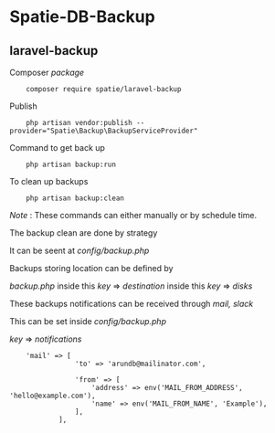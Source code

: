 # Spatie-DB-Backup

## laravel-backup

Composer *package*
```
    composer require spatie/laravel-backup
```


Publish
```
    php artisan vendor:publish --provider="Spatie\Backup\BackupServiceProvider"
```

Command to get back up
```
    php artisan backup:run
```

To clean up backups
```
    php artisan backup:clean
```

*Note* : These commands can either manually or by schedule time.

The backup clean are done by strategy

It can be seent at *config/backup.php*

Backups storing location can be defined by

*backup.php* inside this *key* => *destination* inside this *key* => *disks*

These backups notifications can be received through *mail, slack*

This can be set inside *config/backup.php*

*key* => *notifications*

```
    'mail' => [
                'to' => 'arundb@mailinator.com',

                'from' => [
                    'address' => env('MAIL_FROM_ADDRESS', 'hello@example.com'),
                    'name' => env('MAIL_FROM_NAME', 'Example'),
                ],
            ],
```
